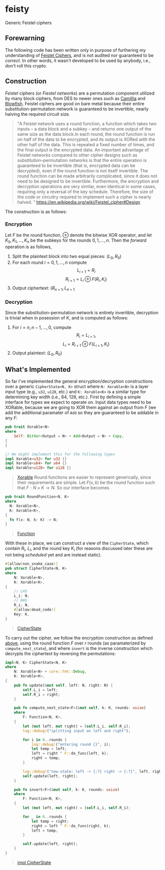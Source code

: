 # feisty
Generic Feistel ciphers

## Forewarning
The following code has been written only in purpose of furthering my understanding of [Feistel Ciphers](https://en.wikipedia.org/wiki/Feistel_cipher), and is not audited nor guaranteed to be _correct_. In other words, 
it wasn't developed to be used by anybody, i.e., don't roll this crypto.

## Construction
_Feistel_ ciphers (or _Fiestel networks_) are a permutation component utilized by many block ciphers, from DES to newer ones such as [Camillia](https://en.wikipedia.org/wiki/Camellia_(cipher)) and [Blowfish](https://en.wikipedia.org/wiki/Blowfish_(cipher)).
Feistel ciphers are good on bare metal because their entire substitution-permutation network is guaranteed to be invertible, nearly halving the required circuit size. 

> <q>A Feistel network uses a round function, a function which takes two inputs – a data block and a subkey – and returns one output of the same size as the data block.In each round, the round function is run on half of the data to be encrypted, and its output is 
XORed with the other half of the data. This is repeated a fixed number of times, and the final output is the encrypted data. An important advantage of Feistel networks compared to other cipher designs such as substitution–permutation networks is that the entire operation 
is guaranteed to be invertible (that is, encrypted data can be decrypted), even if the round function is not itself invertible. The round function can be made arbitrarily complicated, since it does not need to be designed to be invertible. Furthermore, 
the encryption and decryption operations are very similar, even identical in some cases, requiring only a reversal of the key schedule. Therefore, the size of the code or circuitry required to implement such a cipher is nearly halved. </q>
https://en.wikipedia.org/wiki/Feistel_cipher#Design

The construction is as follows:

### Encryption
Let $F$ be the round function, $\oplus$ denote the bitwise XOR operator, and let $K_0,K_1,...,K_n$ be the subkeys for the rounds $0,1,...,n$. Then the _forward_ operation is as follows,
1. Split the plaintext block into two equal pieces: $(L_0, R_0)$
2. For each round $i=0,1,...,n$ compute 
$$L_{i+1}=R_i$$
$$R_{i+1}=L_{i}\oplus F(R_i, K_i)$$
3. Output ciphertext: $(R_{n+1},L_{n+1}$

### Decryption
Since the substitution-permutation network is entirely invertible, decryption is trivial when in posession of $K$, and is computed as follows:
1. For $i=n,n-1,...,0$, compute
   $$R_i=L_{i+1},$$
   $$L_i=R_{i+1}\oplus F(L_{i+1},K_i)$$
2. Output plaintext: $(L_0,R_0)$

## What's Implemented
So far I've implemented the general encryption/decryption constructions over a generic `CipherState<N, K>` struct where `N: Xorable<N>` is a layer input type (e.g., `u32`, `u128`, etc.) and 
`K: Xorable<K>` is a similar type for determining key width (i.e., 64, 128, etc.). First by defining a simple interface for types we expect to operate on. Input data types need to be XORable, 
because we are going to XOR them against an output from $F$ (we add the additional paramater of `Add` so they are guaranteed to be addable in any $F$:
```Rust
pub trait Xorable<N>
where
    Self: BitXor<Output = N> + Add<Output = N> + Copy,
{
}

// We might implement this for the following types
impl Xorable<u32> for u32 {}
impl Xorable<u64> for u64 {}
impl Xorable<u128> for u128 {}
```
> [Xorable](https://github.com/phasewalk1/feisty/blob/master/src/prelude.rs#L4)
Round functions are easier to represent generically, since their requirements are simple. Let $F(x,k)$ be the round function such that $F:N\times K\rightarrow N$. So our interface becomes
```Rust
pub trait RoundFunction<N, K>
where
  N: Xorable<N>,
  K: Xorable<K>,
{
  fn f(x: N, k: K) -> N;
}
```
> [Function](https://github.com/phasewalk1/feisty/blob/master/src/prelude.rs#L123)

With these in place, we can construct a view of the `CipherState`, which contain $R_i$, $L_i$, and the round key $K_i$ (for reasons discussed later these are not being _scheduled_ yet and are instead static).
```Rust
#[allow(non_snake_case)]
pub struct CipherState<N, K>
where
    N: Xorable<N>,
    K: Xorable<K>,
{
    // LHS
    L_i: N,
    // RHS
    R_i: N,
    #[allow(dead_code)]
    Key: K,
}
```
> [CipherState](https://github.com/phasewalk1/feisty/blob/master/src/prelude.rs#L123)

To carry out the cipher, we follow the encryption construction as defined [above](https://github.com/phasewalk1/feisty/#readme#encryption), using the round function $F$ over $r$ rounds (as paramaterized by `compute_next_state`),
and where `invert` is the inverse construction which decrypts the ciphertext by reversing the permutations:

```Rust
impl<N, K> CipherState<N, K>
where
    N: Xorable<N> + core::fmt::Debug,
    K: Xorable<K>,
{
    pub fn update(&mut self, left: N, right: N) {
        self.L_i = left;
        self.R_i = right;
    }

    pub fn compute_next_state<F>(&mut self, k: K, rounds: usize)
    where
        F: Function<N, K>,
    {
        let (mut left, mut right) = (self.L_i, self.R_i);
        log::debug!("splitting input on left and right");

        for i in 0..rounds {
            log::debug!("entering round {}", i);
            let temp = left;
            left = right ^ F::do_func(left, k);
            right = temp;
        }

        log::debug!("new-state: left -> {:?} right -> {:?}", left, right);
        self.update(left, right);
    }

    pub fn invert<F>(&mut self, k: K, rounds: usize)
    where
        F: Function<N, K>,
    {
        let (mut left, mut right) = (self.L_i, self.R_i);

        for _ in 0..rounds {
            let temp = right;
            right = left ^ F::do_func(right, k);
            left = temp;
        }

        self.update(left, right);
    }
}
```
> [impl CipherState](https://github.com/phasewalk1/feisty/blob/master/src/prelude.rs#L29)
